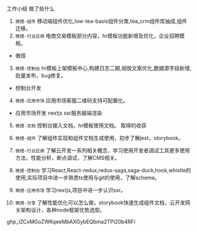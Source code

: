 工作小结
做了些什么
1. `微搭-组件` 移动端组件优化,low-tea-basis组件分类,tea_crm组件库抽成,组件迁移。
2. `微搭-行业应用` 电商交易模板部分内容，hr模板功能新增及优化，企业招聘模板。
- 微搭
3. `微搭-控制台` hr模板上架模板中心,构建日志二期,销毁文案优化,数据源字段新增,批量发布，bug修复。
- 控制台开发
4. `微搭-应用市场` 应用市场客服二维码支持可配置化。
- 应用市场开发 nextjs ssr服务器端渲染
5. `微搭-文档` 控制台接入文档，hr模板使用文档。
取得的收获
1. `微搭-组件` 了解组件实现和组件文档生成使用，初步了解jest，storybook。

2. `微搭-行业应用` 了解云开发一系列相关概念，学习使用开发者调试工具更多使用方法，性能分析，断点调试，了解CMS相关。
3. `微搭-控制台` 学习React,React-redux,redux-saga,saga-duck,hook,whistle的使用,实际项目中进一步熟悉ts使用与git的使用，了解schema。
4. `微搭-应用市场` 学习nextjs,项目中进一步认识ssr。
5. `微搭-分享` 了解性能优化可以怎么做，storybook快速生成组件文档，云开发网关架构设计，各种node框架优势选型。

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